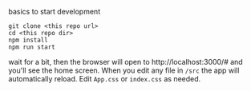 basics to start development


```
git clone <this repo url>
cd <this repo dir>
npm install
npm run start
```

wait for a bit, then the browser will open to http://localhost:3000/# and you'll see the home screen.
When you edit any file in `/src` the app will automatically reload.
Edit `App.css` or `index.css` as needed.



